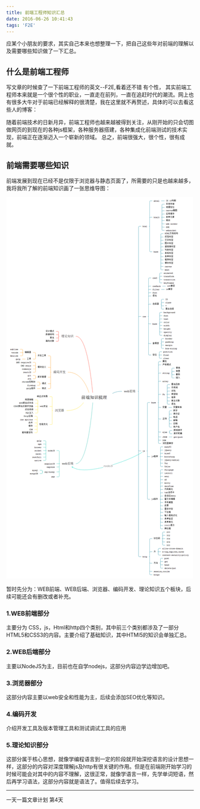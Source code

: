 ```yaml
---
title: 前端工程师知识汇总
date: 2016-06-26 10:41:43
tags: 'F2E'
---
```

应某个小朋友的要求，其实自己本来也想整理一下，把自己这些年对前端的理解以及需要哪些知识做了一下汇总。

## 什么是前端工程师

写文章的时候查了一下前端工程师的英文--F2E,看着还不错 有个性， 其实前端工程师本来就是一个很个性的职业，一直走在前列，一直在追赶时代的潮流。网上也有很多大牛对于前端已经解释的很清楚，我在这里就不再赘述，具体的可以去看这些人的博客：


随着前端技术的日新月异，前端工程师也越来越被得到关注，从刚开始的只会切图做网页的到现在的各种js框架，各种服务器搭建，各种集成化前端测试的技术实现，前端正在逐渐迈入一个崭新的领域。 总之，前端很强大，很个性，很有成就。

## 前端需要哪些知识

前端发展到现在已经不是仅限于浏览器与静态页面了，所需要的只是也越来越多，我将我所了解的前端知识画了一张思维导图：


![](F2E-Knowledge-Pooling/F2E.png)

暂时先分为：WEB前端、WEB后端、浏览器、编码开发、理论知识五个板块，后续可能还会有删改或者补充。

### 1.WEB前端部分
主要分为 CSS，js，Html和http四个类别，其中前三个类别都涉及了一部分HTML5和CSS3的内容。主要介绍了基础知识，其中HTMl5的知识会单独汇总。

### 2.WEB后端部分

主要以NodeJS为主，目前也在自学nodejs，这部分内容边学边增加吧。

### 3.浏览器部分

这部分内容主要以web安全和性能为主，后续会添加SEO优化等知识。

### 4.编码开发 

介绍开发工具及版本管理工具和测试调试工具的应用

### 5.理论知识部分

这部分属于核心思想，就像学编程语言到一定的阶段就开始深挖语言的设计思想一样，这部分的内容对深度理解js及http有很关键的作用。但是在前端刚开始学习的时候可能会对其中的内容不理解，这很正常，就像学语言一样，先学单词短语，然后再学习语法，这部分内容就是语法了。值得后续去学习。

---

一天一篇文章计划 第<span class="text-success">4</span>天